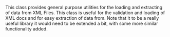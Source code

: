 This class provides general purpose utilities for the loading and extracting of data from XML Files. This class is useful for the validation and loading of XML docs and for easy extraction of data from. Note that it to be a really useful library it would need to be extended a bit, with some more similar functionality
 added.